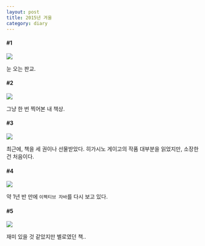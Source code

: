 ```yaml
---
layout: post
title: 2015년 겨울
category: diary
---
```

#### #1
![](__imgUrl__/1.jpg)

눈 오는 판교.

#### #2
![](__imgUrl__/2.jpg)

그냥 한 번 찍어본 내 책상.

#### #3
![](__imgUrl__/4.jpg)

최근에, 책을 세 권이나 선물받았다. 히가시노 게이고의 작품 대부분을 읽었지만, 소장한 건 처음이다.

#### #4
![](__imgUrl__/3.jpg)

약 1년 반 만에 `이펙티브 자바`를 다시 보고 있다.

#### #5
![](__imgUrl__/5.jpg)

재미 있을 것 같았지만 별로였던 책..
